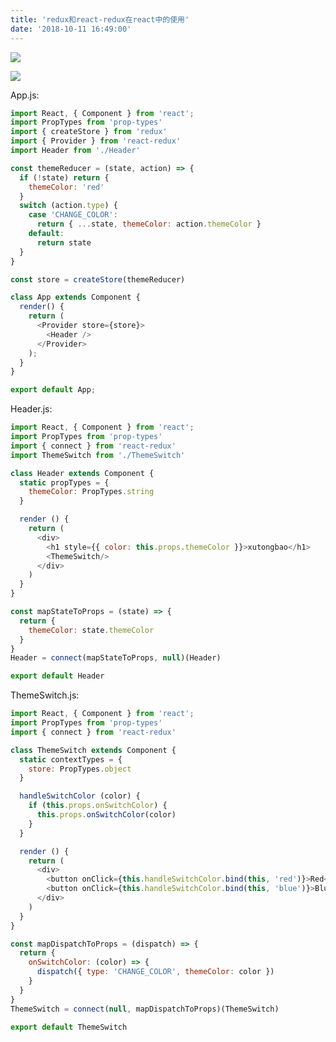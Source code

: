 ```yaml
---
title: 'redux和react-redux在react中的使用'
date: '2018-10-11 16:49:00'
---   
```

![](https://img-blog.csdn.net/2018101116450474?watermark/2/text/aHR0cHM6Ly9ibG9nLmNzZG4ubmV0L3h1dG9uZ2Jhbw/font/5a6L5L2T/fontsize/400/fill/I0JBQkFCMA/dissolve/70)

![](https://img-blog.csdn.net/20181011164537107?watermark/2/text/aHR0cHM6Ly9ibG9nLmNzZG4ubmV0L3h1dG9uZ2Jhbw/font/5a6L5L2T/fontsize/400/fill/I0JBQkFCMA/dissolve/70)

App.js:

```javascript
import React, { Component } from 'react';
import PropTypes from 'prop-types'
import { createStore } from 'redux'
import { Provider } from 'react-redux'
import Header from './Header'

const themeReducer = (state, action) => {
  if (!state) return {
    themeColor: 'red'
  }
  switch (action.type) {
    case 'CHANGE_COLOR':
      return { ...state, themeColor: action.themeColor }
    default:
      return state
  }
}

const store = createStore(themeReducer)

class App extends Component {
  render() {
    return (
      <Provider store={store}>
        <Header />
      </Provider>
    );
  }
}

export default App;
```

Header.js:

```javascript
import React, { Component } from 'react';
import PropTypes from 'prop-types'
import { connect } from 'react-redux'
import ThemeSwitch from './ThemeSwitch'

class Header extends Component {
  static propTypes = {
    themeColor: PropTypes.string
  }

  render () {
    return (
      <div>
        <h1 style={{ color: this.props.themeColor }}>xutongbao</h1>
        <ThemeSwitch/>
      </div>
    )
  }
}

const mapStateToProps = (state) => {
  return {
    themeColor: state.themeColor
  }
}
Header = connect(mapStateToProps, null)(Header)

export default Header
```

ThemeSwitch.js:

```javascript
import React, { Component } from 'react';
import PropTypes from 'prop-types'
import { connect } from 'react-redux'

class ThemeSwitch extends Component {
  static contextTypes = {
    store: PropTypes.object
  }

  handleSwitchColor (color) {
    if (this.props.onSwitchColor) {
      this.props.onSwitchColor(color)
    }
  }

  render () {
    return (
      <div>
        <button onClick={this.handleSwitchColor.bind(this, 'red')}>Red</button>
        <button onClick={this.handleSwitchColor.bind(this, 'blue')}>Blue</button>
      </div>
    )
  }
}

const mapDispatchToProps = (dispatch) => {
  return {
    onSwitchColor: (color) => {
      dispatch({ type: 'CHANGE_COLOR', themeColor: color })
    }
  }
}
ThemeSwitch = connect(null, mapDispatchToProps)(ThemeSwitch)

export default ThemeSwitch
```